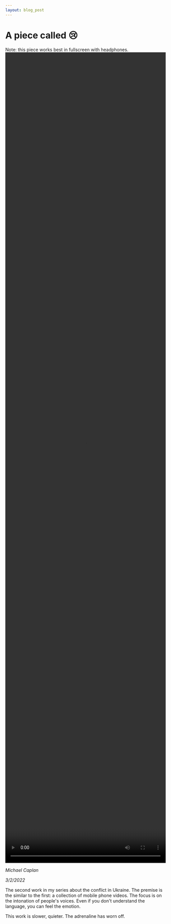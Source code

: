 ```yaml
---
layout: blog_post
---
```


# A piece called 😢

<div class="note">
Note: this piece works best in fullscreen with headphones.
</div>

<video width="100%" height="65%" controls>
  <source src="https://d2kk7gehsialrv.cloudfront.net/main2.mp4" type="video/mp4">
Your browser does not support the video tag.
</video>

_Michael Caplan_ 

_3/2/2022_

The second work in my series about the conflict in Ukraine. The premise is the similar to the first: a collection of mobile phone videos. The focus is on the intonation of people's voices. Even if you don't understand the language, you can feel the emotion.

This work is slower, quieter. The adrenaline has worn off. 